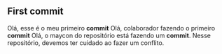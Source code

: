 ## First commit

Olá, esse é o meu primeiro **commit**
Olá, colaborador fazendo o primeiro **commit**
Olá, o maycon do repositório está fazendo um **commit**.
Nesse repositório, devemos ter cuidado ao fazer um conflito.